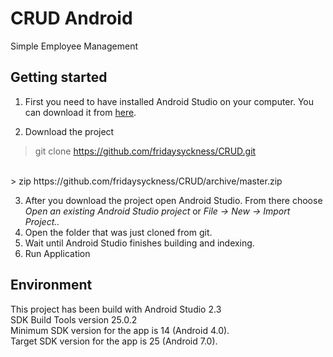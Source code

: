 # CRUD Android
Simple Employee Management

Getting started
-------------
1. First you need to have installed Android Studio on your computer. You can download it from [here](https://developer.android.com/sdk/index.html).

2. Download the project
> git clone https://github.com/fridaysyckness/CRUD.git
<br/>
> zip https://github.com/fridaysyckness/CRUD/archive/master.zip

3. After you download the project open Android Studio. From there choose *Open an existing Android Studio project* or *File -> New -> Import Project..*
4. Open the folder that was just cloned from git.
5. Wait until Android Studio finishes building and indexing.
6. Run Application

## Environment
This project has been build with Android Studio 2.3
</br>SDK Build Tools version 25.0.2 
</br>Minimum SDK version for the app is 14 (Android 4.0). 
</br>Target SDK version for the app is 25 (Android 7.0). 
